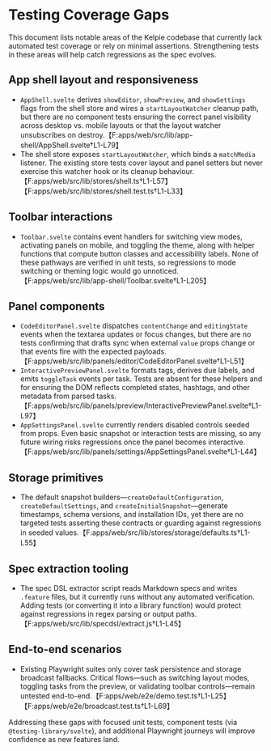 # Testing Coverage Gaps

This document lists notable areas of the Kelpie codebase that currently lack automated test coverage or rely on minimal assertions. Strengthening tests in these areas will help catch regressions as the spec evolves.

## App shell layout and responsiveness

- `AppShell.svelte` derives `showEditor`, `showPreview`, and `showSettings` flags from the shell store and wires a `startLayoutWatcher` cleanup path, but there are no component tests ensuring the correct panel visibility across desktop vs. mobile layouts or that the layout watcher unsubscribes on destroy.【F:apps/web/src/lib/app-shell/AppShell.svelte†L1-L79】
- The shell store exposes `startLayoutWatcher`, which binds a `matchMedia` listener. The existing store tests cover layout and panel setters but never exercise this watcher hook or its cleanup behaviour.【F:apps/web/src/lib/stores/shell.ts†L1-L57】【F:apps/web/src/lib/stores/shell.test.ts†L1-L33】

## Toolbar interactions

- `Toolbar.svelte` contains event handlers for switching view modes, activating panels on mobile, and toggling the theme, along with helper functions that compute button classes and accessibility labels. None of these pathways are verified in unit tests, so regressions to mode switching or theming logic would go unnoticed.【F:apps/web/src/lib/app-shell/Toolbar.svelte†L1-L205】

## Panel components

- `CodeEditorPanel.svelte` dispatches `contentChange` and `editingState` events when the textarea updates or focus changes, but there are no tests confirming that drafts sync when external `value` props change or that events fire with the expected payloads.【F:apps/web/src/lib/panels/editor/CodeEditorPanel.svelte†L1-L51】
- `InteractivePreviewPanel.svelte` formats tags, derives due labels, and emits `toggleTask` events per task. Tests are absent for these helpers and for ensuring the DOM reflects completed states, hashtags, and other metadata from parsed tasks.【F:apps/web/src/lib/panels/preview/InteractivePreviewPanel.svelte†L1-L97】
- `AppSettingsPanel.svelte` currently renders disabled controls seeded from props. Even basic snapshot or interaction tests are missing, so any future wiring risks regressions once the panel becomes interactive.【F:apps/web/src/lib/panels/settings/AppSettingsPanel.svelte†L1-L44】

## Storage primitives

- The default snapshot builders—`createDefaultConfiguration`, `createDefaultSettings`, and `createInitialSnapshot`—generate timestamps, schema versions, and installation IDs, yet there are no targeted tests asserting these contracts or guarding against regressions in seeded values.【F:apps/web/src/lib/stores/storage/defaults.ts†L1-L55】

## Spec extraction tooling

- The spec DSL extractor script reads Markdown specs and writes `.feature` files, but it currently runs without any automated verification. Adding tests (or converting it into a library function) would protect against regressions in regex parsing or output paths.【F:apps/web/src/lib/specdsl/extract.js†L1-L45】

## End-to-end scenarios

- Existing Playwright suites only cover task persistence and storage broadcast fallbacks. Critical flows—such as switching layout modes, toggling tasks from the preview, or validating toolbar controls—remain untested end-to-end.【F:apps/web/e2e/demo.test.ts†L1-L25】【F:apps/web/e2e/broadcast.test.ts†L1-L69】

Addressing these gaps with focused unit tests, component tests (via `@testing-library/svelte`), and additional Playwright journeys will improve confidence as new features land.
